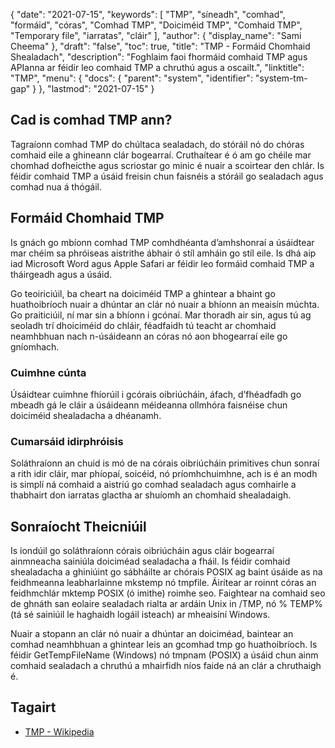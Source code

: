 {
  "date": "2021-07-15",
  "keywords": [
"TMP",
"síneadh",
"comhad",
"formáid",
"córas",
"Comhad TMP",
"Doiciméid TMP",
"Comhaid TMP",
"Temporary file",
"iarratas",
"cláir"
],
  "author": {
    "display_name": "Sami Cheema"
},
  "draft": "false",
  "toc": true,
  "title": "TMP - Formáid Chomhaid Shealadach",
  "description": "Foghlaim faoi fhormáid comhaid TMP agus APIanna ar féidir leo comhaid TMP a chruthú agus a oscailt.",
  "linktitle": "TMP",
  "menu": {
    "docs": {
      "parent": "system",
      "identifier": "system-tm-gap"
}
},
  "lastmod": "2021-07-15"
}

## Cad is comhad TMP ann? ##

Tagraíonn comhad TMP do chúltaca sealadach, do stóráil nó do chóras comhaid eile a ghineann clár bogearraí. Cruthaítear é ó am go chéile mar chomhad dofheicthe agus scriostar go minic é nuair a scoirtear den chlár. Is féidir comhaid TMP a úsáid freisin chun faisnéis a stóráil go sealadach agus comhad nua á thógáil.

## Formáid Chomhaid TMP ##

Is gnách go mbíonn comhad TMP comhdhéanta d’amhshonraí a úsáidtear mar chéim sa phróiseas aistrithe ábhair ó stíl amháin go stíl eile. Is dhá aip iad Microsoft Word agus Apple Safari ar féidir leo formáid comhaid TMP a tháirgeadh agus a úsáid.

Go teoiriciúil, ba cheart na doiciméid TMP a ghintear a bhaint go huathoibríoch nuair a dhúntar an clár nó nuair a bhíonn an meaisín múchta. Go praiticiúil, ní mar sin a bhíonn i gcónaí. Mar thoradh air sin, agus tú ag seoladh trí dhoiciméid do chláir, féadfaidh tú teacht ar chomhaid neamhbhuan nach n-úsáideann an córas nó aon bhogearraí eile go gníomhach.

### Cuimhne cúnta ###

Úsáidtear cuimhne fhíorúil i gcórais oibriúcháin, áfach, d’fhéadfadh go mbeadh gá le cláir a úsáideann méideanna ollmhóra faisnéise chun doiciméid shealadacha a dhéanamh.

### Cumarsáid idirphróisis ###

Soláthraíonn an chuid is mó de na córais oibriúcháin primitives chun sonraí a rith idir cláir, mar phíopaí, soicéid, nó príomhchuimhne, ach is é an modh is simplí ná comhaid a aistriú go comhad sealadach agus comhairle a thabhairt don iarratas glactha ar shuíomh an chomhaid shealadaigh.


## Sonraíocht Theicniúil ##

Is iondúil go soláthraíonn córais oibriúcháin agus cláir bogearraí ainmneacha sainiúla doiciméad sealadacha a fháil.
Is féidir comhaid shealadacha a ghiniúint go sábháilte ar chórais POSIX ag baint úsáide as na feidhmeanna leabharlainne mkstemp nó tmpfile. Áirítear ar roinnt córas an feidhmchlár mktemp POSIX (ó imithe) roimhe seo. Faightear na comhaid seo de ghnáth san eolaire sealadach rialta ar ardáin Unix in /TMP, nó % TEMP% (tá sé sainiúil le haghaidh logáil isteach) ar mheaisíní Windows.

Nuair a stopann an clár nó nuair a dhúntar an doiciméad, baintear an comhad neamhbhuan a ghintear leis an gcomhad tmp go huathoibríoch. Is féidir GetTempFileName (Windows) nó tmpnam (POSIX) a úsáid chun ainm comhaid sealadach a chruthú a mhairfidh níos faide ná an clár a chruthaigh é.

## Tagairt ##

* [TMP - Wikipedia](https://en.wikipedia.org/wiki/Temporary_file)
